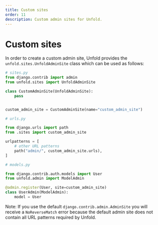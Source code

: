 ```yaml
---
title: Custom sites
order: 11
description: Custom admin sites for Unfold.
---
```


# Custom sites

In order to create a custom admin site, Unfold provides the `unfold.sites.UnfoldAdminSite` class which can be used as follows:

```python
# sites.py
from django.contrib import admin
from unfold.sites import UnfoldAdminSite

class CustomAdminSite(UnfoldAdminSite):
    pass


custom_admin_site = CustomAdminSite(name="custom_admin_site")
```

```python
# urls.py

from django.urls import path
from .sites import custom_admin_site

urlpatterns = [
    # other URL patterns
    path("admin/", custom_admin_site.urls),
]
```

```python
# models.py

from django.contrib.auth.models import User
from unfold.admin import ModelAdmin

@admin.register(User, site=custom_admin_site)
class UserAdmin(ModelAdmin):
    model = User
```

Note: If you use the default `django.contrib.admin.AdminSite` you will receive a `NoReverseMatch` error because the default admin site does not contain all URL patterns required by Unfold.
